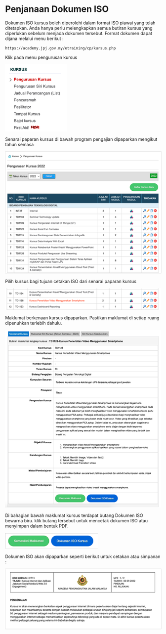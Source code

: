 # Penjanaan Dokumen ISO

Dokumen ISO kursus boleh diperolehi dalam format ISO piawai yang telah ditetapkan. Anda hanya perlu melengkapkan semua butiran kursus yang diperlukan sebelum menjada dokumen tersebut. Format dokumen dapat dijana melalui menu berikut : 

    https://academy.jpj.gov.my/etraining/cp/kursus.php

Klik pada menu pengurusan kursus

<img alt='kursus' src='../img/iso/menu_kursus.png' width='200px'>

Senarai paparan kursus di bawah program pengajian dipaparkan mengikut tahun semasa

<img alt='kursus' src='../img/iso/pengurusan_kursus.png' style='border:1px solid #dfdfdf'>

Pilih kursus bagi tujuan cetakan ISO dari senarai paparan kursus

![alt kursus](img/iso/kursus.png)

Maklumat berkenaan kursus dipaparkan. Pastikan maklumat di setiap ruang dipenuhkan terlebih dahulu.

![alt maklumat kursus](img/iso/maklumat_kursus.png)

Di bahagian bawah maklumat kursus terdapat butang Dokumen ISO bewarna biru. klik butang tersebut untuk mencetak dokumen ISO atau menyimpan dalam bentuk PDF.

<img alt='menu button' src='../img/iso/button_iso.png' width='300px'>

Dokumen ISO akan dipaparkan seperti berikut untuk cetakan atau simpanan : 

<img alt='kursus' src='../img/iso/iso_sample.png' style='border:1px solid #dfdfdf'>




